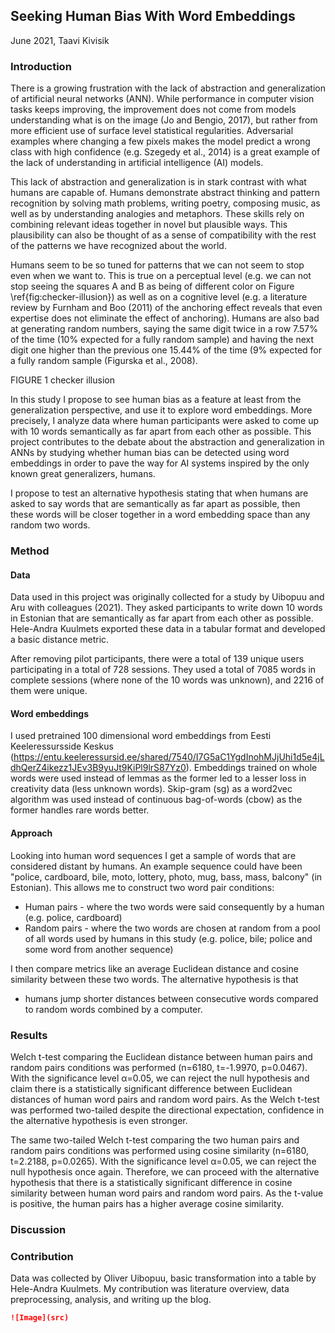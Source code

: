 ## Seeking Human Bias With Word Embeddings

June 2021, Taavi Kivisik

### Introduction

There is a growing frustration with the lack of abstraction and generalization of artificial neural networks (ANN). While performance in computer vision tasks keeps improving, the improvement does not come from models understanding what is on the image (Jo and Bengio, 2017), but rather from more efficient use of surface level statistical regularities. Adversarial examples where changing a few pixels makes the model predict a wrong class with high confidence (e.g. Szegedy et al., 2014) is a great example of the lack of understanding in artificial intelligence (AI) models.

This lack of abstraction and generalization is in stark contrast with what humans are capable of. Humans demonstrate abstract thinking and pattern recognition by solving math problems, writing poetry, composing music, as well as by understanding analogies and metaphors. These skills rely on combining relevant ideas together in novel but plausible ways. This plausibility can also be thought of as a sense of compatibility with the rest of the patterns we have recognized about the world.

Humans seem to be so tuned for patterns that we can not seem to stop even when we want to. This is true on a perceptual level (e.g. we can not stop seeing the squares A and B as being of different color on Figure \ref{fig:checker-illusion}) as well as on a cognitive level (e.g. a literature review by Furnham and Boo (2011) of the anchoring effect reveals that even expertise does not eliminate the effect of anchoring). Humans are also bad at generating random numbers, saying the same digit twice in a row 7.57% of the time (10% expected for a fully random sample) and having the next digit one higher than the previous one 15.44% of the time (9% expected for a fully random sample (Figurska et al., 2008).

FIGURE 1 checker illusion

In this study I propose to see human bias as a feature at least from the generalization perspective, and use it to explore word embeddings. More precisely, I analyze data where human participants were asked to come up with 10 words semantically as far apart from each other as possible. This project contributes to the debate about the abstraction and generalization in ANNs by studying whether human bias can be detected using word embeddings in order to pave the way for AI systems inspired by the only known great generalizers, humans.

I propose to test an alternative hypothesis stating that when humans are asked to say words that are semantically as far apart as possible, then these words will be closer together in a word embedding space than any random two words.

### Method

#### Data

Data used in this project was originally collected for a study by Uibopuu and Aru with colleagues (2021). They asked participants to write down 10 words in Estonian that are semantically as far apart from each other as possible. Hele-Andra Kuulmets exported these data in a tabular format and developed a basic distance metric.

After removing pilot participants, there were a total of 139 unique users participating in a total of 728 sessions. They used a total of 7085 words in complete sessions (where none of the 10 words was unknown), and 2216 of them were unique.

#### Word embeddings

I used pretrained 100 dimensional word embeddings from Eesti Keeleressursside Keskus (https://entu.keeleressursid.ee/shared/7540/I7G5aC1YgdInohMJjUhi1d5e4jLdhQerZ4ikezz1JEv3B9yuJt9KiPl9lrS87Yz0). Embeddings trained on whole words were used instead of lemmas as the former led to a lesser loss in creativity data (less unknown words). Skip-gram (sg) as a word2vec algorithm was used instead of continuous bag-of-words (cbow) as the former handles rare words better.

#### Approach

Looking into human word sequences I get a sample of words that are considered distant by humans. An example sequence could have been "police, cardboard, bile, moto, lottery, photo, mug, bass, mass, balcony" (in Estonian). This allows me to construct two word pair conditions:
* Human pairs - where the two words were said consequently by a human (e.g. police, cardboard)
* Random pairs - where the two words are chosen at random from a pool of all words used by humans in this study (e.g. police, bile; police and some word from another sequence)

I then compare metrics like an average Euclidean distance and cosine similarity between these two words. The alternative hypothesis is that
* humans jump shorter distances between consecutive words compared to random words combined by a computer.

### Results

Welch t-test comparing the Euclidean distance between human pairs and random pairs conditions was performed (n=6180, t=-1.9970, p=0.0467). With the significance level α=0.05, we can reject the null hypothesis and claim there is a statistically significant difference between Euclidean distances of human word pairs and random word pairs. As the Welch t-test was performed two-tailed despite the directional expectation, confidence in the alternative hypothesis is even stronger.

The same two-tailed Welch t-test comparing the two human pairs and random pairs conditions was performed using cosine similarity (n=6180, t=2.2188, p=0.0265). With the significance level α=0.05, we can reject the null hypothesis once again. Therefore, we can proceed with the alternative hypothesis that there is a statistically significant difference in cosine similarity between human word pairs and random word pairs. As the t-value is positive, the human pairs has a higher average cosine similarity.

### Discussion



### Contribution

Data was collected by Oliver Uibopuu, basic transformation into a table by Hele-Andra Kuulmets. My contribution was literature overview, data preprocessing, analysis, and writing up the blog.




```markdown
![Image](src)
```
